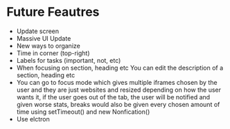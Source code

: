 # Future Feautres
- Update screen
- Massive UI Update
- New ways to organize
- Time in corner (top-right)
- Labels for tasks (important, not, etc)
- When focusing on section, heading etc You can edit the description of a section, heading etc
- You can go to focus mode which gives multiple iframes chosen by the user and they are just websites and resized depending on how the user wants it, if the user goes out of the tab, the user will be notified and given worse stats, breaks would also be given every chosen amount of time using setTimeout() and new Nonfication()
- Use elctron